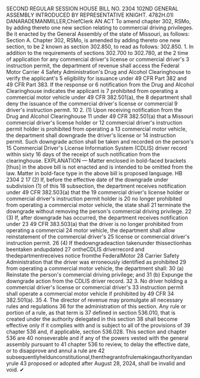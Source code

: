 SECOND REGULAR SESSION
HOUSE BILL NO. 2304
102ND GENERAL ASSEMBLY
INTRODUCED BY REPRESENTATIVE KNIGHT.
4782H.01I DANARADEMANMILLER,ChiefClerk
AN ACT
To amend chapter 302, RSMo, by adding thereto one new section relating to commercial
driving privileges.
Be it enacted by the General Assembly of the state of Missouri, as follows:
Section A. Chapter 302, RSMo, is amended by adding thereto one new section, to be
2 known as section 302.850, to read as follows:
302.850. 1. In addition to the requirements of sections 302.700 to 302.780, at the
2 time of application for any commercial driver's license or commercial driver's
3 instruction permit, the department of revenue shall access the Federal Motor Carrier
4 Safety Administration's Drug and Alcohol Clearinghouse to verify the applicant's
5 eligibility for issuance under 49 CFR Part 382 and 49 CFR Part 383. If the response or
6 notification from the Drug and Alcohol Clearinghouse indicates the applicant is
7 prohibited from operating a commercial motor vehicle under 49 CFR 382.501(a), the
8 department shall deny the issuance of the commercial driver's license or commercial
9 driver's instruction permit.
10 2. (1) Upon receiving notification from the Drug and Alcohol Clearinghouse
11 under 49 CFR 382.501(a) that a Missouri commercial driver's license holder or
12 commercial driver's instruction permit holder is prohibited from operating a
13 commercial motor vehicle, the department shall downgrade the driver's license or
14 instruction permit. Such downgrade action shall be taken and recorded on the person's
15 Commercial Driver's License Information System (CDLIS) driver record within sixty
16 days of the receipt of such notification from the clearinghouse.
EXPLANATION — Matter enclosed in bold-faced brackets [thus] in the above bill is not enacted and is
intended to be omitted from the law. Matter in bold-face type in the above bill is proposed language.
HB 2304 2
17 (2) If, before the effective date of the downgrade under subdivision (1) of this
18 subsection, the department receives notification under 49 CFR 382.503(a) that the
19 commercial driver's license holder or commercial driver's instruction permit holder is
20 no longer prohibited from operating a commercial motor vehicle, the state shall
21 terminate the downgrade without removing the person's commercial driving privilege.
22 (3) If, after downgrade has occurred, the department receives notification under
23 49 CFR 383.503(a) that the driver is no longer prohibited from operating a commercial
24 motor vehicle, the department shall allow reinstatement of the commercial driver's
25 license or commercial driver's instruction permit.
26 (4) If thedowngradeaction takenunder thissectionhas beentaken andupdated
27 ontheCDLIS driverrecord and thedepartmentreceives notice fromthe FederalMotor
28 Carrier Safety Administration that the driver was erroneously identified as prohibited
29 from operating a commercial motor vehicle, the department shall:
30 (a) Reinstate the person's commercial driving privilege; and
31 (b) Expunge the downgrade action from the CDLIS driver record.
32 3. No driver holding a commercial driver's license or commercial driver's
33 instruction permit shall operate a commercial motor vehicle if prohibited by 49 CFR
34 382.501(a).
35 4. The director of revenue may promulgate all necessary rules and regulations
36 for the administration of this section. Any rule or portion of a rule, as that term is
37 defined in section 536.010, that is created under the authority delegated in this section
38 shall become effective only if it complies with and is subject to all of the provisions of
39 chapter 536 and, if applicable, section 536.028. This section and chapter 536 are
40 nonseverable and if any of the powers vested with the general assembly pursuant to
41 chapter 536 to review, to delay the effective date, or to disapprove and annul a rule are
42 subsequentlyheldunconstitutional,thenthegrantofrulemakingauthorityandanyrule
43 proposed or adopted after August 28, 2024, shall be invalid and void.
✔